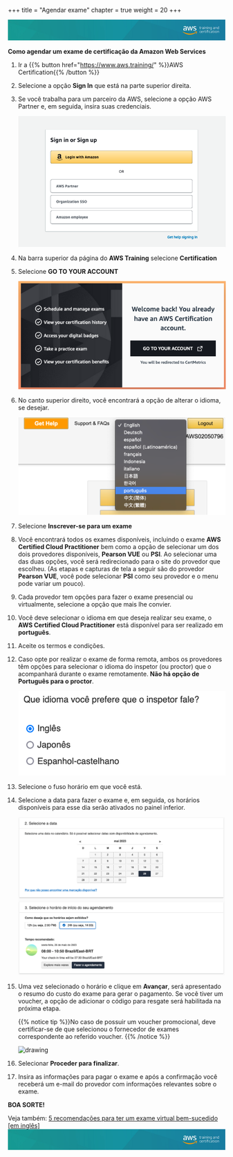 +++ 
title = "Agendar exame" 
chapter = true 
weight = 20 
+++

<img src="images/logo-bar.png" alt="drawing"/>

**Como agendar um exame de certificação da Amazon Web Services**

1. Ir a {{% button href="https://www.aws.training/" %}}AWS Certification{{% /button %}}

1. Selecione a opção **Sign In** que está na parte superior direita.

1. Se você trabalha para um parceiro da AWS, selecione a opção AWS Partner e, em seguida, insira suas credenciais.

    <img src="images/login.png" alt="drawing"/>

1. Na barra superior da página do **AWS Training** selecione **Certification**

1. Selecione  **GO TO YOUR ACCOUNT**

    <img src="images/gotoyouraccount.png" alt="drawing"/>

1. No canto superior direito, você encontrará a opção de alterar o idioma, se desejar.

    <img src="images/cambioidioma.png" alt="drawing"/>

1. Selecione **Inscrever-se para um exame**

1. Você encontrará todos os exames disponíveis, incluindo o exame **AWS Certified Cloud Practitioner** bem como a opção de selecionar um dos dois provedores disponíveis, **Pearson VUE** ou **PSI**. Ao selecionar uma das duas opções, você será redirecionado para o site do provedor que escolheu. (As etapas e capturas de tela a seguir são do provedor **Pearson VUE**, você pode selecionar **PSI** como seu provedor e o menu pode variar um pouco).

1. Cada provedor tem opções para fazer o exame presencial ou virtualmente, selecione a opção que mais lhe convier.

1. Você deve selecionar o idioma em que deseja realizar seu exame, o **AWS Certified Cloud Practitioner** está disponível para ser realizado em **português**.

1. Aceite os termos e condições.

1. Caso opte por realizar o exame de forma remota, ambos os provedores têm opções para selecionar o idioma do inspetor (ou proctor) que o acompanhará durante o exame remotamente. **Não há opção de Português para o proctor**.

    <img src="images/idiomaproctor.png" alt="drawing"/>

1. Selecione o fuso horário em que você está.

1. Selecione a data para fazer o exame e, em seguida, os horários disponíveis para esse dia serão ativados no painel inferior.

    <img src="images/Picture1_1.png" alt="drawing"/>

1. Uma vez selecionado o horário e clique em **Avançar**, será apresentado o resumo do custo do exame para gerar o pagamento. Se você tiver um voucher, a opção de adicionar o código para resgate será habilitada na próxima etapa.

    {{% notice tip %}}No caso de possuir um voucher promocional, deve certificar-se de que selecionou o fornecedor de exames correspondente ao referido voucher.
    {{% /notice %}}

    <img src="images/Picture11_1_.png" alt="drawing"/>

1. Selecionar **Proceder para finalizar**.

1. Insira as informações para pagar o exame e após a confirmação você receberá um e-mail do provedor com informações relevantes sobre o exame.

**BOA SORTE!**

Veja também: <a href="https://aws.amazon.com/blogs/training-and-certification/5-tips-for-a-successful-online-proctored-aws-certification-exam/" target="_blank">5 recomendações para ter um exame virtual bem-sucedido [em inglês]</a>
<img src="images/logo-bar.png" alt="drawing"/>